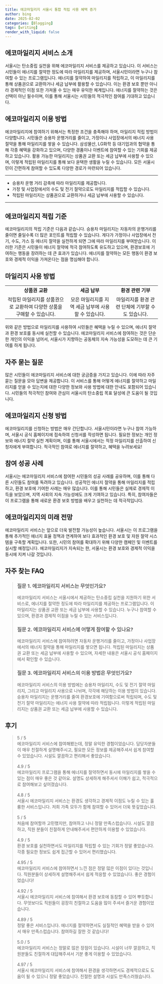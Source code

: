```yaml
---
title: 에코마일리지 서울시 통합 적립 사용 혜택 증가
author: bing
date: 2025-02-02
categories: [Blogging]
tags: [writing]
render_with_liquid: false
---
```



<h2 id='에코마일리지_서비스_소개'>에코마일리지 서비스 소개</h2>

<p>서울시는 탄소중립 실천을 위해 에코마일리지 서비스를 제공하고 있습니다. 이 서비스는 시민들이 에너지를 절약한 정도에 따라 마일리지를 제공하며, 서울시민이라면 누구나 참여할 수 있는 프로그램입니다. 에너지를 절약하여 마일리지를 적립하고, 이 마일리지를 통해 상품권으로 교환하거나 세금 납부에 활용할 수 있습니다. 이는 환경 보호 뿐만 아니라 경제적인 이점 또한 가져올 수 있는 매우 유익한 체계입니다. 에너지를 절약하는 것은 선택이 아닌 필수이며, 이를 통해 서울시는 시민들의 적극적인 참여를 기대하고 있습니다.</p>

<h2 id='에코마일리지_이용_방법'>에코마일리지 이용 방법</h2>

<p>에코마일리지에 참여하기 위해서는 특정한 조건을 충족해야 하며, 마일리지 적립 방법이 다양합니다. 시민들은 승용차 운행거리를 줄이고, 가정이나 사업장에서의 에너지 사용 절약을 통해 마일리지를 쌓을 수 있습니다. 삼성물산, LG화학 등 대기업과의 협약을 통해 각종 혜택을 강화하고 있으며, 다양한 경품이나 이벤트에 참여할 수 있는 기회를 제공하고 있습니다. 활용 가능한 마일리지는 상품권 교환 또는 세금 납부에 사용할 수 있으며, 이렇게 적립된 마일리지를 통해 보다 윤택한 생활을 누릴 수 있습니다. 모든 서울시민이 간편하게 참여할 수 있도록 다양한 경로가 마련되어 있습니다.</p>

<hr />

<ul>
    <li>승용차 운행 거리 감축에 따라 마일리지를 제공합니다.</li>
    <li>가정 및 사업장에서의 수도 및 전기 절약으로도 마일리지를 적립할 수 있습니다.</li>
    <li>적립된 마일리지는 상품권으로 교환하거나 세금 납부에 사용할 수 있습니다.</li>
</ul>

<hr />

<h2 id='에코마일리지_적립_기준'>에코마일리지 적립 기준</h2>

<p>에코마일리지의 적립 기준은 다음과 같습니다. 승용차 마일리지는 자동차의 운행거리를 줄이면 줄일수록 더 많은 포인트를 적립할 수 있습니다. 게다가 가정이나 사업장에서 전기, 수도, 가스 등 에너지 절약을 실천하게 되면 그에 따라 마일리지를 부여받습니다. 이러한 기준은 시민들이 에너지 절약에 적극 참여하도록 유도하고 있으며, 환경보호에 기여하는 행동을 장려하는 데 큰 효과가 있습니다. 에너지를 절약하는 모든 행동이 환경 보호와 경제적 이익을 가져온다는 점을 명심해야 합니다.</p>

<h2 id='마일리지_사용_방법'>마일리지 사용 방법</h2>

<table>
    <tr>
        <td style="text-align: center; height: 17px;"><b>상품권 교환</b></td>
        <td style="text-align: center; height: 17px;"><b>세금 납부</b></td>
        <td style="text-align: center; height: 17px;"><b>환경 관련 기부</b></td>
    </tr>
    <tr>
        <td style="text-align: center; height: 17px;">적립된 마일리지를 상품권으로 교환하여 다양한 상품을 구매할 수 있습니다.</td>
        <td style="text-align: center; height: 17px;">모은 마일리지를 지역 세금 납부에 사용할 수 있습니다.</td>
        <td style="text-align: center; height: 17px;">마일리지를 환경 관련 단체에 기부할 수도 있습니다.</td>
    </tr>
</table>

<p>위와 같은 방법으로 마일리지를 사용하여 시민들은 혜택을 누릴 수 있으며, 에너지 절약과 환경 보호를 동시에 실천할 수 있습니다. 에코마일리지 서비스에 참여하는 것은 단순한 개인의 이익을 넘어서, 서울시가 지향하는 공동체의 지속 가능성을 도모하는 데 큰 기여를 하게 됩니다.</p>

<h2 id='자주_묻는_질문'>자주 묻는 질문</h2>

<p>많은 시민들이 에코마일리지 서비스에 대한 궁금증을 가지고 있습니다. 이에 따라 자주 묻는 질문을 모아 답변을 제공합니다. 이 서비스를 통해 어떻게 에너지를 절약하고 마일리지를 얻을 수 있는지에 대한 다양한 정보와 사용 방법에 대한 안내도 포함되어 있습니다. 시민들의 적극적인 참여와 관심이 서울시의 탄소중립 목표 달성에 큰 도움이 될 것입니다.</p>

<h2 id='에코마일리지_신청_방법'>에코마일리지 신청 방법</h2>

<p>에코마일리지를 신청하는 방법은 매우 간단합니다. 서울시민이라면 누구나 참여 가능하며, 서울시 공식 홈페이지에 접속하여 신청서를 작성하면 됩니다. 필요한 정보는 개인 정보와 에너지 절약 실천 계획이며, 이를 통해 서울시에서는 적정 마일리지를 산출하여 신청자에게 부여합니다. 적극적인 참여로 에너지를 절약하고, 혜택을 누려보세요!</p>

<h2 id='참여_성공_사례'>참여 성공 사례</h2>

<p>서울시는 에코마일리지 서비스에 참여한 시민들의 성공 사례를 공유하며, 이를 통해 다른 시민들도 참여를 독려하고 있습니다. 성공적인 에너지 절약을 통해 마일리지를 적립하고, 환경 보호에 기여한 사례는 매우 많습니다. 이를 통해 시민들은 실제로 경제적 이득을 보았으며, 지역 사회의 지속 가능성에도 크게 기여하고 있습니다. 특히, 참여자들은 이 프로그램을 통해 새로운 환경 보호 방법을 배우고 실천하는 데 적극적입니다.</p>

<h2 id='에코마일리지_미래_전망'>에코마일리지의 미래 전망</h2>

<p>에코마일리지 서비스는 앞으로 더욱 발전할 가능성이 높습니다. 서울시는 이 프로그램을 통해 추가적인 에너지 효율 정책과 연계하여 보다 효과적인 환경 보호 및 자원 절약 시스템을 구축할 계획입니다. 또한, 시민의 참여를 확대하기 위해 다양한 캠페인 및 이벤트를 실시할 예정입니다. 에코마일리지가 지속되는 한, 서울시는 환경 보호와 경제적 이익을 동시에 지켜 나갈 것입니다.</p>


<h2 id='자주_찾는_FAQ'>자주 찾는 FAQ</h2>
<div itemscope="" itemtype="https://schema.org/FAQPage"> 
<blockquote> 
<div itemscope="" itemprop="mainEntity" itemtype="https://schema.org/Question"> 
<h3 itemprop="name">질문 1. 에코마일리지 서비스는 무엇인가요?</h3> 
<div itemscope="" itemprop="acceptedAnswer" itemtype="https://schema.org/Answer"> 
<span itemprop="text"> 
<p>에코마일리지 서비스는 서울시에서 제공하는 탄소중립 실천을 지원하기 위한 서비스로, 에너지를 절약한 정도에 따라 마일리지를 제공하는 프로그램입니다. 이 마일리지는 상품권 교환 또는 세금 납부에 사용할 수 있습니다. 누구나 참여할 수 있으며, 환경과 경제적 이점을 누릴 수 있는 서비스입니다.</p> 
</span> 
</div> 
</div> 

<div itemscope="" itemprop="mainEntity" itemtype="https://schema.org/Question"> 
<h3 itemprop="name">질문 2. 에코마일리지 서비스에 어떻게 참여할 수 있나요?</h3> 
<div itemscope="" itemprop="acceptedAnswer" itemtype="https://schema.org/Answer"> 
<span itemprop="text"> 
<p>에코마일리지 서비스에 참여하려면 자동차 운행거리를 줄이고, 가정이나 사업장에서의 에너지 절약을 통해 마일리지를 쌓으면 됩니다. 적립된 마일리지는 상품권 교환 또는 세금 납부에 사용할 수 있으며, 자세한 내용은 서울시 공식 홈페이지에서 확인할 수 있습니다.</p> 
</span> 
</div> 
</div> 

<div itemscope="" itemprop="mainEntity" itemtype="https://schema.org/Question"> 
<h3 itemprop="name">질문 3. 에코마일리지 서비스의 이용 방법은 무엇인가요?</h3> 
<div itemscope="" itemprop="acceptedAnswer" itemtype="https://schema.org/Answer"> 
<span itemprop="text"> 
<p>에코마일리지 서비스의 이용 방법에는 승용차 마일리지, 수도 및 전기 절약 마일리지, 그리고 마일리지 사용으로 나뉘며, 각각에 해당하는 이용 방법이 있습니다. 승용차 마일리지는 운행거리를 줄여 환경보호에 기여함으로써 적립되며, 수도 및 전기 절약 마일리지는 에너지 사용 절약에 따라 적립됩니다. 이렇게 적립된 마일리지는 상품권 교환 또는 세금 납부에 사용할 수 있습니다.</p> 
</span> 
</div> 
</div> 
</blockquote> 
</div>
<h2 id='후기'>후기</h2>
<div itemscope itemtype="https://schema.org/Product">
  <blockquote>
  <div itemprop="review" itemscope itemtype="https://schema.org/Review">
      <div itemprop="reviewRating" itemscope itemtype="https://schema.org/Rating"> <span itemprop="ratingValue">5</span> / <span itemprop="bestRating">5</span> </div>
      <span itemprop="reviewBody">에코마일리지 서비스에 참여해봤는데, 정말 유익한 경험이었습니다. 담당자분들이 매우 친절하게 설명해주시고, 필요한 모든 정보를 제공해주셔서 쉽게 참여할 수 있었습니다. 시설도 깔끔하고 편리해서 좋았습니다.</span>
  </div>
  <br>
  <div itemprop="review" itemscope itemtype="https://schema.org/Review">
      <div itemprop="reviewRating" itemscope itemtype="https://schema.org/Rating"> <span itemprop="ratingValue">4.9</span> / <span itemprop="bestRating">5</span> </div>
      <span itemprop="reviewBody">에코마일리지 프로그램을 통해 에너지를 절약하면서 동시에 마일리지를 쌓을 수 있는 점이 매우 좋은 것 같아요. 설명도 상세하게 해주셔서 이해가 쉽고, 적극적으로 참여해보고 싶어졌습니다.</span>
  </div>
  <br>
  <div itemprop="review" itemscope itemtype="https://schema.org/Review">
      <div itemprop="reviewRating" itemscope itemtype="https://schema.org/Rating"> <span itemprop="ratingValue">4.8</span> / <span itemprop="bestRating">5</span> </div>
      <span itemprop="reviewBody">서울시 에코마일리지 서비스는 환경도 생각하고 경제적 이점도 누릴 수 있는 훌륭한 서비스입니다. 저희 가족 모두가 함께 참여할 수 있어서 더욱 뜻깊었습니다.</span>
  </div>
  <br>
  <div itemprop="review" itemscope itemtype="https://schema.org/Review">
      <div itemprop="reviewRating" itemscope itemtype="https://schema.org/Rating"> <span itemprop="ratingValue">5</span> / <span itemprop="bestRating">5</span> </div>
      <span itemprop="reviewBody">처음에 참여할까 고민했지만, 참여하고 나니 정말 만족스럽습니다. 시설도 깔끔하고, 직원 분들이 친절하게 안내해주셔서 편안하게 이용할 수 있었습니다.</span>
  </div>
  <br>
  <div itemprop="review" itemscope itemtype="https://schema.org/Review">
      <div itemprop="reviewRating" itemscope itemtype="https://schema.org/Rating"> <span itemprop="ratingValue">4.9</span> / <span itemprop="bestRating">5</span> </div>
      <span itemprop="reviewBody">환경 보호를 실천하면서도 마일리지를 적립할 수 있는 기회가 정말 좋았습니다. 각종 필요한 정보도 쉽게 접근할 수 있어서 편리했습니다.</span>
  </div>
  <br>
  <div itemprop="review" itemscope itemtype="https://schema.org/Review">
      <div itemprop="reviewRating" itemscope itemtype="https://schema.org/Rating"> <span itemprop="ratingValue">4.95</span> / <span itemprop="bestRating">5</span> </div>
      <span itemprop="reviewBody">에코마일리지 서비스에 참여하면서 느낀 점은 정말 많은 이점이 있다는 것입니다. 직원분들이 상세하게 설명해주셔서 쉽게 적응할 수 있었습니다. 좋은 경험이었습니다!</span>
  </div>
  <br>
  <div itemprop="review" itemscope itemtype="https://schema.org/Review">
      <div itemprop="reviewRating" itemscope itemtype="https://schema.org/Rating"> <span itemprop="ratingValue">4.92</span> / <span itemprop="bestRating">5</span> </div>
      <span itemprop="reviewBody">서울시 에코마일리지 서비스에 참여해서 환경 보호에 동참할 수 있어 뿌듯합니다. 무엇보다도 직원들이 굉장히 친절하고 도움을 많이 주셔서 즐거운 경험이었습니다.</span>
  </div>
  <br>
  <div itemprop="review" itemscope itemtype="https://schema.org/Review">
      <div itemprop="reviewRating" itemscope itemtype="https://schema.org/Rating"> <span itemprop="ratingValue">4.89</span> / <span itemprop="bestRating">5</span> </div>
      <span itemprop="reviewBody">정말 좋은 서비스입니다. 에너지를 절약하면서도 실질적인 혜택을 받을 수 있어서 매우 만족스럽습니다. 참여하길 잘한 것 같습니다!</span>
  </div>
  <br>
  <div itemprop="review" itemscope itemtype="https://schema.org/Review">
      <div itemprop="reviewRating" itemscope itemtype="https://schema.org/Rating"> <span itemprop="ratingValue">5.0</span> / <span itemprop="bestRating">5</span> </div>
      <span itemprop="reviewBody">에코마일리지 서비스는 정말로 많은 장점이 있습니다. 시설이 너무 깔끔하고, 직원분들도 친절하게 대답해주셔서 기분 좋게 이용할 수 있었습니다.</span>
  </div>
  <br>
  <div itemprop="review" itemscope itemtype="https://schema.org/Review">
      <div itemprop="reviewRating" itemscope itemtype="https://schema.org/Rating"> <span itemprop="ratingValue">4.97</span> / <span itemprop="bestRating">5</span> </div>
      <span itemprop="reviewBody">서울시 에코마일리지 서비스에 참여해서 환경을 생각하면서도 경제적으로도 도움이 될 수 있으니 정말 좋았습니다. 친절한 설명과 시설도 만족스러웠습니다.</span>
  </div>
  </blockquote>
</div>
